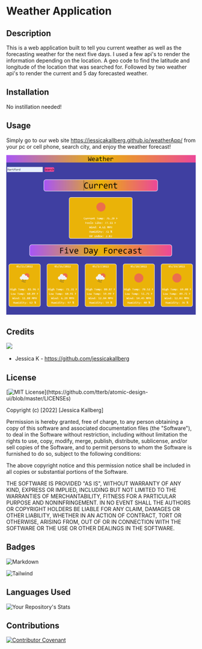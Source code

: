 # Weather Application

## Description 
This is a web application built to tell you current weather as well as the forecasting weather for the next five days.  I used a few api's to render the information depending on the location.  A geo code to find the latitude and longitude of the location that was searched for.  Followed by two weather api's to render the current and 5 day forecasted weather. 


## Installation
No instillation needed!

## Usage
 Simply go to our web site https://jessicakallberg.github.io/weatherApp/ from your pc or cell phone, search city, and enjoy the weather forecast!


![Capture30](./assets/images/weather-app.PNG)


## Credits

<a href="https://github.com/jessicakallberg/weatherApp/graphs/contributors">
<img src="https://contrib.rocks/image?repo=jessicakallberg/weatherApp" />
</a>

* Jessica K - https://github.com/jessicakallberg


## License

[![MIT License](https://img.shields.io/apm/l/atomic-design-ui.svg?)](https://github.com/tterb/atomic-design-ui/blob/master/LICENSEs)

Copyright (c) [2022] [Jessica Kallberg]

Permission is hereby granted, free of charge, to any person obtaining a copy of this software and associated documentation files (the "Software"), to deal in the Software without restriction, including without limitation the rights to use, copy, modify, merge, publish, distribute, sublicense, and/or sell copies of the Software, and to permit persons to whom the Software is furnished to do so, subject to the following conditions:

The above copyright notice and this permission notice shall be included in all copies or substantial portions of the Software.

THE SOFTWARE IS PROVIDED "AS IS", WITHOUT WARRANTY OF ANY KIND, EXPRESS OR IMPLIED, INCLUDING BUT NOT LIMITED TO THE WARRANTIES OF MERCHANTABILITY, FITNESS FOR A PARTICULAR PURPOSE AND NONINFRINGEMENT. IN NO EVENT SHALL THE AUTHORS OR COPYRIGHT HOLDERS BE LIABLE FOR ANY CLAIM, DAMAGES OR OTHER LIABILITY, WHETHER IN AN ACTION OF CONTRACT, TORT OR OTHERWISE, ARISING FROM, OUT OF OR IN CONNECTION WITH THE SOFTWARE OR THE USE OR OTHER DEALINGS IN THE SOFTWARE.

## Badges

![Markdown](https://img.shields.io/badge/Markdown-0000000?style=plasticfor-the-badge&logo=markdown&logoColor=black)

![Tailwind](https://img.shields.io/badge/Tailwind_CSS-38B2AC?style=plasticfor-the-badge&logo=tailwind-css&logoColor=black)


## Languages Used

![Your Repository's Stats](https://github-readme-stats.vercel.app/api/top-langs/?username=jessicakallberg&theme=blue-green)

## Contributions
[![Contributor Covenant](https://img.shields.io/badge/Contributor%20Covenant-2.1-4baaaa.svg)](code_of_conduct.md)

